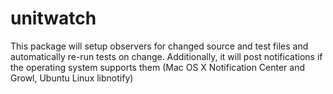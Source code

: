 unitwatch
=========

This package will setup observers for changed source and test files and automatically re-run tests on change. Additionally, it will post notifications if the operating system supports them (Mac OS X Notification Center and Growl, Ubuntu Linux libnotify)
